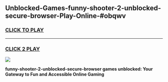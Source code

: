
## Unblocked-Games-funny-shooter-2-unblocked-secure-browser-Play-Online-#obqwv
<h3>
<a href="https://premium.freeplayer.one?title=funny-shooter-2-unblocked-secure-browser&ref=27F">CLICK TO PLAY</a></h3>
<hr>

<h3>
<a href="https://premium.freeplayer.one?title=funny-shooter-2-unblocked-secure-browser&ref=27F">CLICK 2 PLAY</a>
  
</h3>

<a href="https://premium.freeplayer.one?title=funny-shooter-2-unblocked-secure-browser&ref=27F"><img src="https://clearcache.store/games.png"></a>


**funny-shooter-2-unblocked-secure-browser games unblocked: Your Gateway to Fun and Accessible Online Gaming**
